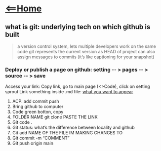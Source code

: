 # [<==Home](README.md)

## what is git: underlying tech on which github is built
> a version control system, lets multiple developers work on the same code
> git represents the current version as HEAD of project
> can also assign messages to commits (it’s like captioning for your snapshot)

### Deploy or publish a page on github: setting -- > pages  -- > source  -- >  save
Access your link: Copy link, go to main page (<>Code), click on setting sprout
Link something inside .md file: [what you want to appear](README.md)

1. ACP: add commit push
1. Bring github to computer
1. Code green botton, copy
1. FOLDER NAME git clone PASTE THE LINK
1. Git code .
1. Git status: what’s the difference between locality and github
1. Git add NAME OF THE FILE IM MAKING CHANGES TO
1. Git commit -m “COMMENT”
1. Git push origin main
